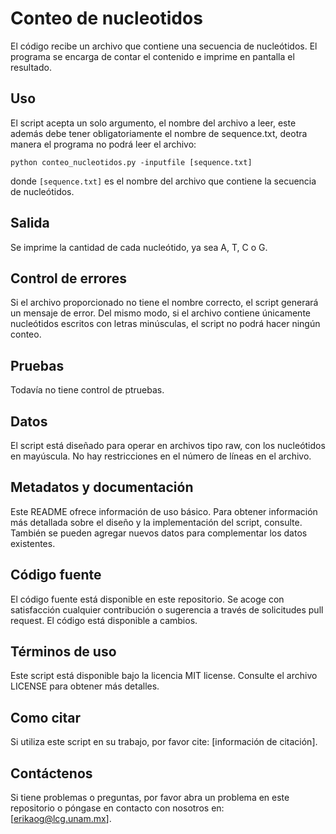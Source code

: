 
# Conteo de nucleotidos

El código recibe un archivo que contiene una secuencia de nucleótidos. El programa se encarga de contar el contenido e imprime en pantalla el resultado.

## Uso

El script acepta un solo argumento, el nombre del archivo a leer, este además debe tener obligatoriamente el nombre de sequence.txt, deotra manera el programa no podrá leer el archivo:

```
python conteo_nucleotidos.py -inputfile [sequence.txt]
```


donde `[sequence.txt]` es el nombre del archivo que contiene la secuencia de nucleótidos. 



## Salida

Se imprime la cantidad de cada nucleótido, ya sea A, T, C o G. 

## Control de errores

Si el archivo proporcionado no tiene el nombre correcto, el script generará un mensaje de error. Del mismo modo, si el archivo contiene únicamente nucleótidos escritos con letras minúsculas, el script no podrá hacer ningún conteo.

## Pruebas

Todavía no tiene control de ptruebas.

## Datos

El script está diseñado para operar en archivos tipo raw, con los nucleótidos en mayúscula. No hay restricciones en el número de líneas en el archivo.

## Metadatos y documentación

Este README ofrece información de uso básico. Para obtener información más detallada sobre el diseño y la implementación del script, consulte.
También se pueden agregar nuevos datos para complementar los datos existentes. 

## Código fuente

El código fuente está disponible en este repositorio. Se acoge con satisfacción cualquier contribución o sugerencia a través de solicitudes pull request.
El código está disponible a cambios.

## Términos de uso

Este script está disponible bajo la licencia MIT license. Consulte el archivo LICENSE para obtener más detalles.

## Como citar

Si utiliza este script en su trabajo, por favor cite: [información de citación].

## Contáctenos

Si tiene problemas o preguntas, por favor abra un problema en este repositorio o póngase en contacto con nosotros en: [erikaog@lcg.unam.mx].
